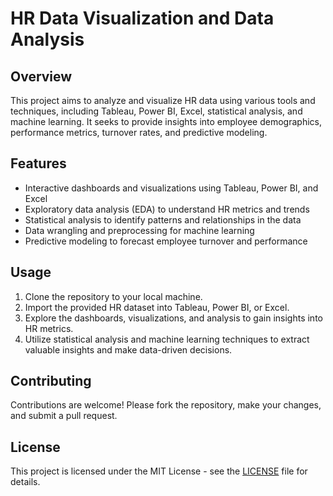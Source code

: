 # HR Data Visualization and Data Analysis

## Overview
This project aims to analyze and visualize HR data using various tools and techniques, including Tableau, Power BI, Excel, statistical analysis, and machine learning. It seeks to provide insights into employee demographics, performance metrics, turnover rates, and predictive modeling.

## Features
- Interactive dashboards and visualizations using Tableau, Power BI, and Excel
- Exploratory data analysis (EDA) to understand HR metrics and trends
- Statistical analysis to identify patterns and relationships in the data
- Data wrangling and preprocessing for machine learning
- Predictive modeling to forecast employee turnover and performance

## Usage
1. Clone the repository to your local machine.
2. Import the provided HR dataset into Tableau, Power BI, or Excel.
3. Explore the dashboards, visualizations, and analysis to gain insights into HR metrics.
4. Utilize statistical analysis and machine learning techniques to extract valuable insights and make data-driven decisions.

## Contributing
Contributions are welcome! Please fork the repository, make your changes, and submit a pull request.

## License
This project is licensed under the MIT License - see the [LICENSE](LICENSE) file for details.
